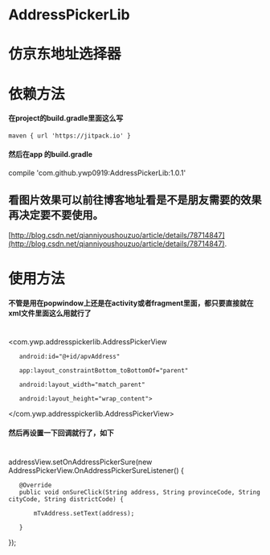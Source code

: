 # AddressPickerLib
# 仿京东地址选择器


# 依赖方法
#### 在project的build.gradle里面这么写   
    maven { url 'https://jitpack.io' }
#### 然后在app 的build.gradle      
   compile 'com.github.ywp0919:AddressPickerLib:1.0.1'
   
## 看图片效果可以前往博客地址看是不是朋友需要的效果再决定要不要使用。
[http://blog.csdn.net/qianniyoushouzuo/article/details/78714847](http://blog.csdn.net/qianniyoushouzuo/article/details/78714847).

# 使用方法
#### 不管是用在popwindow上还是在activity或者fragment里面，都只要直接就在xml文件里面这么用就行了
#

  <com.ywp.addresspickerlib.AddressPickerView

       android:id="@+id/apvAddress"
    
       app:layout_constraintBottom_toBottomOf="parent"
    
       android:layout_width="match_parent"
    
       android:layout_height="wrap_content">
    

  </com.ywp.addresspickerlib.AddressPickerView>

#### 然后再设置一下回调就行了，如下

#
   addressView.setOnAddressPickerSure(new AddressPickerView.OnAddressPickerSureListener() {

       @Override
       public void onSureClick(String address, String provinceCode, String cityCode, String districtCode) {
    
           mTvAddress.setText(address);
        
       }
    
   });

#
 

